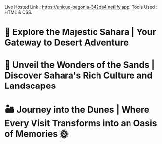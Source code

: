 Live Hosted Link : https://unique-begonia-342da4.netlify.app/
Tools Used : HTML & CSS.
# 🌄 Explore the Majestic Sahara | Your Gateway to Desert Adventure
# 🐪 Unveil the Wonders of the Sands | Discover Sahara's Rich Culture and Landscapes
# 🏜️ Journey into the Dunes | Where Every Visit Transforms into an Oasis of Memories 🌞
                       

